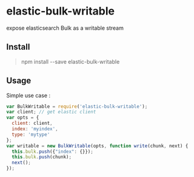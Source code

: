 # elastic-bulk-writable
expose elasticsearch Bulk as a writable stream

## Install 

> npm install --save elastic-bulk-writable

## Usage 

Simple use case :

```js
var BulkWritable = require('elastic-bulk-writable');
var client; // get elastic client
var opts = {
  client: client,
  index: 'myindex',
  type: 'mytype'
};
var writable = new BulkWritable(opts, function write(chunk, next) {
  this.bulk.push({"index": {}});
  this.bulk.push(chunk);
  next();
});
